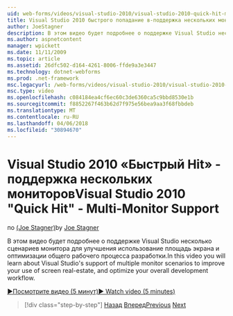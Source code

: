 ```yaml
---
uid: web-forms/videos/visual-studio-2010/visual-studio-2010-quick-hit-multi-monitor-support
title: Visual Studio 2010 быстрого попадание в-поддержка нескольких мониторов
author: JoeStagner
description: В этом видео будет подробнее о поддержке Visual Studio несколько сценариев монитора для улучшения использование площадь экрана и оптимизировать общую...
ms.author: aspnetcontent
manager: wpickett
ms.date: 11/11/2009
ms.topic: article
ms.assetid: 26dfc502-d164-4261-8006-ffde9a3e3447
ms.technology: dotnet-webforms
ms.prod: .net-framework
msc.legacyurl: /web-forms/videos/visual-studio-2010/visual-studio-2010-quick-hit-multi-monitor-support
msc.type: video
ms.openlocfilehash: c084184ea4cf6ec60c3de6360ca5c9bbd8530e1b
ms.sourcegitcommit: f8852267f463b62d7f975e56bea9aa3f68fbbdeb
ms.translationtype: MT
ms.contentlocale: ru-RU
ms.lasthandoff: 04/06/2018
ms.locfileid: "30894670"
---
```

<a name="visual-studio-2010-quick-hit---multi-monitor-support"></a><span data-ttu-id="50098-103">Visual Studio 2010 «Быстрый Hit» - поддержка нескольких мониторов</span><span class="sxs-lookup"><span data-stu-id="50098-103">Visual Studio 2010 "Quick Hit" - Multi-Monitor Support</span></span>
====================
<span data-ttu-id="50098-104">по [(Joe Stagner)](https://github.com/JoeStagner)</span><span class="sxs-lookup"><span data-stu-id="50098-104">by [Joe Stagner](https://github.com/JoeStagner)</span></span>

<span data-ttu-id="50098-105">В этом видео будет подробнее о поддержке Visual Studio несколько сценариев монитора для улучшения использование площадь экрана и оптимизации общего рабочего процесса разработки.</span><span class="sxs-lookup"><span data-stu-id="50098-105">In this video you will learn about Visual Studio's support of multiple monitor scenarios to improve your use of screen real-estate, and optimize your overall development workflow.</span></span> 

[<span data-ttu-id="50098-106">&#9654;Посмотрите видео (5 минут)</span><span class="sxs-lookup"><span data-stu-id="50098-106">&#9654; Watch video (5 minutes)</span></span>](https://channel9.msdn.com/Blogs/ASP-NET-Site-Videos/visual-studio-2010-quick-hit-multi-monitor-support)

> [!div class="step-by-step"]
> <span data-ttu-id="50098-107">[Назад](visual-studio-2010-quick-hit-intellisense-smart-lists.md)
> [Вперед](visual-studio-2010-quick-hit-new-web-project-template.md)</span><span class="sxs-lookup"><span data-stu-id="50098-107">[Previous](visual-studio-2010-quick-hit-intellisense-smart-lists.md)
[Next](visual-studio-2010-quick-hit-new-web-project-template.md)</span></span>
